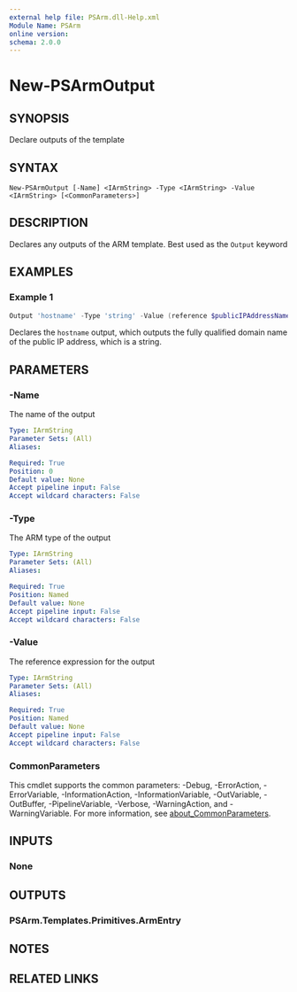 ```yaml
---
external help file: PSArm.dll-Help.xml
Module Name: PSArm
online version:
schema: 2.0.0
---
```


# New-PSArmOutput

## SYNOPSIS
Declare outputs of the template

## SYNTAX

```
New-PSArmOutput [-Name] <IArmString> -Type <IArmString> -Value <IArmString> [<CommonParameters>]
```

## DESCRIPTION
Declares any outputs of the ARM template. Best used as the `Output` keyword

## EXAMPLES

### Example 1
```powershell
Output 'hostname' -Type 'string' -Value (reference $publicIPAddressName).dnsSettings.fqdn
```

Declares the `hostname` output, which outputs the fully qualified domain name of the public IP address, which is a string.

## PARAMETERS

### -Name
The name of the output

```yaml
Type: IArmString
Parameter Sets: (All)
Aliases:

Required: True
Position: 0
Default value: None
Accept pipeline input: False
Accept wildcard characters: False
```

### -Type
The ARM type of the output

```yaml
Type: IArmString
Parameter Sets: (All)
Aliases:

Required: True
Position: Named
Default value: None
Accept pipeline input: False
Accept wildcard characters: False
```

### -Value
The reference expression for the output

```yaml
Type: IArmString
Parameter Sets: (All)
Aliases:

Required: True
Position: Named
Default value: None
Accept pipeline input: False
Accept wildcard characters: False
```

### CommonParameters
This cmdlet supports the common parameters: -Debug, -ErrorAction, -ErrorVariable, -InformationAction, -InformationVariable, -OutVariable, -OutBuffer, -PipelineVariable, -Verbose, -WarningAction, and -WarningVariable. For more information, see [about_CommonParameters](http://go.microsoft.com/fwlink/?LinkID=113216).

## INPUTS

### None

## OUTPUTS

### PSArm.Templates.Primitives.ArmEntry
## NOTES

## RELATED LINKS
